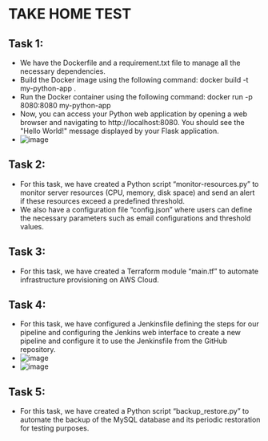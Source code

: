 # TAKE HOME TEST

## Task 1:
- We have the Dockerfile and a requirement.txt file to manage all the necessary dependencies. 
- Build the Docker image using the following command: docker build -t my-python-app .
- Run the Docker container using the following command: docker run -p 8080:8080 my-python-app
- Now, you can access your Python web application by opening a web browser and navigating to http://localhost:8080. You should see the "Hello World!" message displayed by your Flask application.
- ![image](https://github.com/DhairyaC19/Home-test/assets/162068944/ed848369-110e-46b9-90ac-b0f1a07806cb)


## Task 2:
- For this task, we have created a Python script “monitor-resources.py” to monitor server resources (CPU, memory, disk space) and send an alert if these resources exceed a predefined threshold.
- We also have a configuration file “config.json”  where users can define the necessary parameters such as email configurations and threshold values.

## Task 3:
- For this task, we have created a Terraform module “main.tf” to automate infrastructure provisioning on AWS Cloud.

## Task 4:
- For this task, we have configured a Jenkinsfile defining the steps for our pipeline and configuring the Jenkins web interface to create a new pipeline and configure it to use the Jenkinsfile from the GitHub repository.
- ![image](https://github.com/DhairyaC19/Home-test/assets/162068944/7a00dd27-aa7a-4d65-92ac-8cad08e983a1)
- ![image](https://github.com/DhairyaC19/Home-test/assets/162068944/9d4262c2-ac67-4bf0-9e57-2e4118f26c0c)



## Task 5:
- For this task, we have created a Python script “backup_restore.py” to automate the backup of the MySQL database and its periodic restoration for testing purposes.
